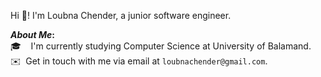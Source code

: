 Hi 👋! I'm Loubna Chender, a junior software engineer.


  
<b>*About Me*:</b> \
  🎓 &nbsp;  I'm currently studying Computer Science at University of Balamand.\
   ✉️ &nbsp;Get in touch with me via email at ```loubnachender@gmail.com```. 
